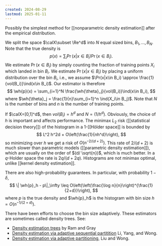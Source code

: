 ```yaml
---
created: 2024-08-29
lastmod: 2025-01-11
---
```


Possibly the simplest method for [[nonparametric density estimation]] after the empirical distribution. 

We split the space $\calX\subset \Re^d$ into $N$ equal sized bins, $B_1,\dots,B_N$. Note that the true density is 
$$
p(x) = \sum_i \Pr(x|x\in B_i)\Pr(x\in B_i).
$$
We estimate $\Pr(x\in B_i)$ by simply counting the fraction of training points $X_i$ which landed in bin $B_i$. We estimate $\Pr(x|x\in B_i$) by placing a uniform distribution over the bin $B_i$, i.e., we assume $\Pr(x|x\in B_i) \approx \frac{1}{vol(B_i)}\ind(x\in B_i)$.  Our estimator is therefore 
$$
\wh{p}(x) = \sum_{i=1}^N \frac{\wh{\theta}_j}{vol(B_i)}\ind(x\in B_i),
$$
where $\wh{\theta}_j = \frac{1}{n}\sum_{i=1}^n \ind(X_i\in B_j)$. Note that $N$ is the number of bins and $n$ is the number of training points. 

If $\calX=[0,1]^d$, then $vol(B_i) = h^d$ and $N=(1/h^d)$. Obviously, the choice of $h$ is important and affects performance. The minimax $L_2$ risk ([[statistical decision theory]]) of the histogram in a 1-[[Hölder space]] is bounded by 
$$
L^2 h^2d + O\left(\frac{1}{nh^d}\right),
$$
so minimizing over $h$ we get a risk of $O(n^{-2/(d+2)})$. This rate of $2/(d+2)$ is much slower than parametric models ([[parametric density estimation]]), which are usually on the order of $(d/ \sqrt{n})$, which is much better. In a $q$-Holder space the rate is $2q/(d + 2q)$. Histograms are not minimax optimal, unlike [[kernel density estimation]].

There are also high-probability guarantees. In particular, with probability $1-\delta$, 
$$
\| \wh{p}_h - p\|_\infty \leq O\left(\left(\frac{\log n}{n}\right)^{\frac{1}{2+d}}\right),
$$
where $p$ is the true density and $\wh{p}_h$ is the histogram with bin size $h = O( n^{-1/(2+d)})$. 

There have been efforts to choose the bin size adaptively. These estimators are sometimes called density trees. See: 
- [Density estimation trees](https://home.ipipan.waw.pl/j.mielniczuk/Density_estimation_trees.pdf) by Ram and Gray 
- [Density estimation via adaptive sequential partitition](https://arxiv.org/pdf/1404.1425) Li, Yang, and Wong. 
- [Density estimation via adaptive partitioning](https://arxiv.org/pdf/1401.2597), Liu and Wong. 


